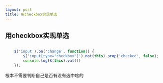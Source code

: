 ```yaml
---
layout: post
title: 用checkbox实现单选
---
```

## 用checkbox实现单选


```js

    $('input').on('change', function() {
        $('input[type="checkbox"]').not(this).prop('checked', false);
        console.log($(this).val())
    });

```

根本不需要判断自己是否有没有选中啥的